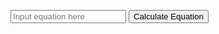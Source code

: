 <html>
  <head>
    <title> Calculator</title>
  </head>

<p id="eqResult"></p>

<input id="inputEq" placeholder="Input equation here">
    <button onclick="getEq(getInputEq())">Calculate Equation</button>

<style>
  .row {
      align-items: center;
      display: flex;
  }
  .column {
      flex: 33.33%;
      padding: 5px;
  }
</style>  

<script>
    function getInputEq(){
        let equation = document.getElementById("inputEq").value;
        console.log(equation);
        return equation;
    }

    function getEq(eq) {
        eqResult = document.getElementById("eqResult");
        fetch('http://everittcheng.tk/api/calculator/' + eq)
        .then(response => response.json())
        .then(data => { 
            console.log(data);
            eqResult.innerHTML = "The answer is: " + data.Result;
        })
    }
</script>

</html>